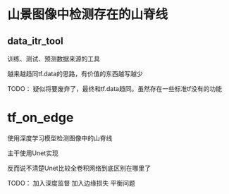 # 山景图像中检测存在的山脊线
## data_itr_tool

训练、测试、预测数据来源的工具

越来越趋同tf.data的思路，有价值的东西越写越少

TODO：
疑似将要废弃了，最终和tf.data趋同。虽然存在一些标准tf没有的功能

# tf_on_edge
使用深度学习模型检测图像中的山脊线

主干使用Unet实现

反而说不清楚Unet比较全卷积网络到底区别在哪里了

TODO：
加入深度监督
加入边缘损失
平衡问题
